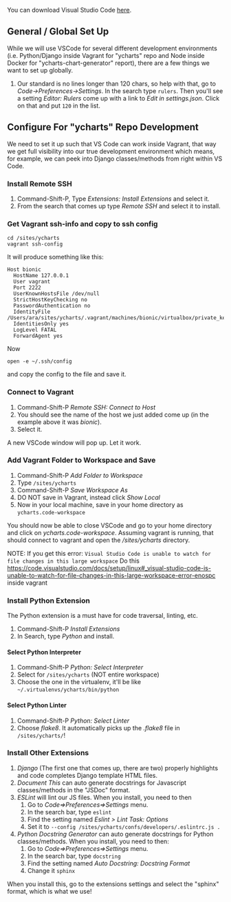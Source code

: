You can download Visual Studio Code [here](https://code.visualstudio.com/Download).

## General / Global Set Up
While we will use VSCode for several different development environments (i.e. Python/Django inside Vagrant for "ycharts" repo and Node inside Docker for "ycharts-chart-generator" report), there are a few things we want to set up globally.

1. Our standard is no lines longer than 120 chars, so help with that, go to _Code->Preferences->Settings_. In the search type ```rulers```. Then you'll see a setting _Editor: Rulers_ come up with a link to _Edit in settings.json_. Click on that and put ```120``` in the list.


## Configure For "ycharts" Repo Development
We need to set it up such that VS Code can work inside Vagrant, that way we get full visibility into our true development environment which means, for example, we can peek into Django classes/methods from right within VS Code.

### Install Remote SSH
1. Command-Shift-P, Type _Extensions: Install Extensions_ and select it.
1. From the search that comes up type _Remote SSH_ and select it to install.

### Get Vagrant ssh-info and copy to ssh config
```
cd /sites/ycharts
vagrant ssh-config
```

It will produce something like this:
```
Host bionic
  HostName 127.0.0.1
  User vagrant
  Port 2222
  UserKnownHostsFile /dev/null
  StrictHostKeyChecking no
  PasswordAuthentication no
  IdentityFile /Users/ara/sites/ycharts/.vagrant/machines/bionic/virtualbox/private_key
  IdentitiesOnly yes
  LogLevel FATAL
  ForwardAgent yes
```

Now
```
open -e ~/.ssh/config
```
and copy the config to the file and save it.

### Connect to Vagrant
1. Command-Shift-P _Remote SSH: Connect to Host_
1. You should see the name of the host we just added come up (in the example above it was _bionic_). 
1. Select it.

A new VSCode window will pop up. Let it work.

### Add Vagrant Folder to Workspace and Save
1. Command-Shift-P _Add Folder to Workspace_
1. Type ```/sites/ycharts```
1. Command-Shift-P _Save Workspace As_
1. DO NOT save in Vagrant, instead click _Show Local_
1. Now in your local machine, save in your home directory as ```ycharts.code-workspace```

You should now be able to close VSCode and go to your home directory and click on _ycharts.code-workspace_. Assuming vagrant is running, that should connect to vagrant and open the _/sites/ycharts_ directory.

NOTE: If you get this error:
```Visual Studio Code is unable to watch for file changes in this large workspace```
Do this https://code.visualstudio.com/docs/setup/linux#_visual-studio-code-is-unable-to-watch-for-file-changes-in-this-large-workspace-error-enospc inside vagrant

### Install Python Extension
The Python extension is a must have for code traversal, linting, etc.

1. Command-Shift-P _Install Extensions_
1. In Search, type _Python_ and install.

#### Select Python Interpreter
1. Command-Shift-P _Python: Select Interpreter_
1. Select for ```/sites/ycharts``` (NOT entire workspace)
1. Choose the one in the virtualenv, it'll be like ```~/.virtualenvs/ycharts/bin/python```

#### Select Python Linter
1. Command-Shift-P _Python: Select Linter_
1. Choose _flake8_. It automatically picks up the _.flake8_ file in ```/sites/ycharts/```!

### Install Other Extensions
1. _Django_ (The first one that comes up, there are two) properly highlights and code completes Django template HTML files.
1. _Document This_ can auto generate docstrings for Javascript classes/methods in the "JSDoc" format.
1. _ESLint_ will lint our JS files.  When you install, you need to then
    1. Go to _Code=>Preferences=>Settings_ menu.
    1. In the search bar, type ```eslint```
    1. Find the setting named _Eslint > Lint Task: Options_
    1. Set it to ```--config /sites/ycharts/confs/developers/.eslintrc.js .```
1. _Python Docstring Generator_ can auto generate docstrings for Python classes/methods. When you install, you need to then: 
    1. Go to _Code=>Preferences=>Settings_ menu.
    1. In the search bar, type ```docstring```
    1. Find the setting named _Auto Docstring: Docstring Format_
    1. Change it ```sphinx```


When you install this, go to the extensions settings and select the "sphinx" format, which is what we use!
